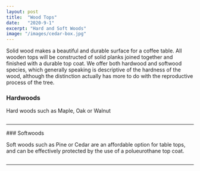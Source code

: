 ```yaml
---
layout: post
title:  "Wood Tops"
date:   "2020-9-1"
excerpt: "Hard and Soft Woods"
image: "/images/cedar-box.jpg"
---
```


Solid wood makes a beautiful and durable surface for a coffee table. All wooden tops will be constructed of solid planks joined together and finished with a durable top coat. We offer both hardwood and softwood species, which generally speaking is descriptive of the hardness of the wood, although the distinction actually has more to do with the reproductive process of the tree.

### Hardwoods
<p><a href="{{ "/images/pine-box.jpg" | absolute_url }}" data-lightbox="structural2" data-title="Hardwoods"><z class="image left"><img src="{{ "/images/pine-box-thumb.jpg" | absolute_url }}" alt="" /></z></a>Hard woods such as Maple, Oak or Walnut</p>   
<p style="clear:both;"></p>
<p><a href="{{ "/images/cedar-box.jpg" | absolute_url }}" data-lightbox="structural2" data-title="Structural Steel"><z class="image right"><img src="{{ "/images/cedar-box-thumb.jpg" | absolute_url }}" alt="" /></z></a>
<p style="clear:both;"></p>
<hr>
### Softwoods
<p><a href="{{ "/images/pine-box.jpg" | absolute_url }}" data-lightbox="structural2" data-title="Soft Woods"><z class="image left"><img src="{{ "/images/pine-box-thumb.jpg" | absolute_url }}" alt="" /></z></a>Soft woods such as Pine or Cedar are an affordable option for table tops, and can be effectively protected by the use of a polueurothane top coat.</p>   
<p style="clear:both;"></p>
<p><a href="{{ "/images/cedar-box.jpg" | absolute_url }}" data-lightbox="structural2" data-title="Structural Steel"><z class="image right"><img src="{{ "/images/cedar-box-thumb.jpg" | absolute_url }}" alt="" /></z></a>
<p style="clear:both;"></p>
<hr>

